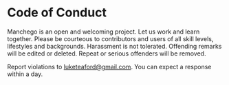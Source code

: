 # Code of Conduct

Manchego is an open and welcoming project. Let us work and learn together. Please be courteous to contributors and users of all skill levels, lifestyles and backgrounds. Harassment is not tolerated. Offending remarks will be edited or deleted. Repeat or serious offenders will be removed.

Report violations to [luketeaford@gmail.com](mailto:luketeaford@gmail.com). You can expect a response within a day.
